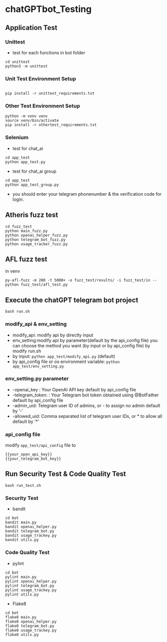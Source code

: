 # chatGPTbot_Testing
## Application Test 

### Unittest
* test for each functions in bot folder
```
cd unittest
python3 -m unittest
```
### Unit Test Environment Setup
```

pip install -r unittest_requirements.txt
```

### Other Test Environment Setup
```
python -m venv venv
source venv/bin/activate
pip install -r othertest_requirements.txt
```

### Selenium
* test for chat_ai
```
cd app_test
python app_test.py
```


* test for chat_ai group
```
cd app_test
python app_test_group.py
```
* you should enter your telegram phonenumber & the verification code for login.

## Atheris fuzz test

```
cd fuzz_test
python main_fuzz.py
python openai_helper_fuzz.py
python telegram_bot_fuzz.py
python usage_tracker_fuzz.py
```

## AFL fuzz test
in venv

```
py-afl-fuzz -m 200 -t 5000+ -o fuzz_test/results/ -i fuzz_test/in -- python fuzz_test/afl_test.py
```


## Execute the chatGPT telegram bot project 
```
bash run.sh
```

### modify_api & env_setting
* modify_api: modify api by directly input
* env_setting:modify api by parameter(default by the api_config file)
you can choose the method you want (by input or by api_config file) by modify run.sh 
* by input: `python app_test/modify_api.py`  (default)
* by api_config file or os environment variable: `python app_test/env_setting.py`   

### env_setting.py parameter
* -openai_key : 
    Your OpenAI API key
    default by api_config file
* -telegram_token: :
    Your Telegram bot token obtained using @BotFather
    default by api_config file
* -admin_uid: 
    Telegram user ID of admins, or - to assign no admin
    default by ’-’
*  -allowed_uid:
    Comma separated list of telegram user IDs, or * to allow all
    default by ’*’

### api_config file
modify `app_test/api_config` file to
```
{{your_open_api_key}}
{{your_telegram_bot_key}}
```


## Run Security Test & Code Quality Test
```
bash run_test.sh
```
### Security Test
* bandit
```
cd bot
bandit main.py
bandit openai_helper.py
bandit telegram_bot.py
bandit usage_trackey.py
bandit utils.py
```

### Code Quality Test
* pylint
```
cd bot
pylint main.py
pylint openai_helper.py
pylint telegram_bot.py
pylint usage_trackey.py
pylint utils.py
```

* Flake8
```
cd bot
flake8 main.py
flake8 openai_helper.py
flake8 telegram_bot.py
flake8 usage_trackey.py
flake8 utils.py
```
